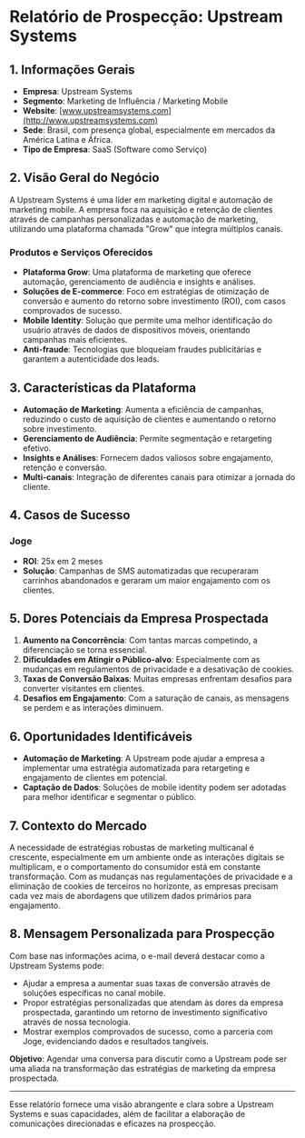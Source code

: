 # Relatório de Prospecção: Upstream Systems

## 1. Informações Gerais
- **Empresa**: Upstream Systems
- **Segmento**: Marketing de Influência / Marketing Mobile
- **Website**: [www.upstreamsystems.com](http://www.upstreamsystems.com)
- **Sede**: Brasil, com presença global, especialmente em mercados da América Latina e África.
- **Tipo de Empresa**: SaaS (Software como Serviço)

## 2. Visão Geral do Negócio
A Upstream Systems é uma líder em marketing digital e automação de marketing mobile. A empresa foca na aquisição e retenção de clientes através de campanhas personalizadas e automação de marketing, utilizando uma plataforma chamada "Grow" que integra múltiplos canais.

### Produtos e Serviços Oferecidos
- **Plataforma Grow**: Uma plataforma de marketing que oferece automação, gerenciamento de audiência e insights e análises.
- **Soluções de E-commerce**: Foco em estratégias de otimização de conversão e aumento do retorno sobre investimento (ROI), com casos comprovados de sucesso.
- **Mobile Identity**: Solução que permite uma melhor identificação do usuário através de dados de dispositivos móveis, orientando campanhas mais eficientes.
- **Anti-fraude**: Tecnologias que bloqueiam fraudes publicitárias e garantem a autenticidade dos leads.
  
## 3. Características da Plataforma
- **Automação de Marketing**: Aumenta a eficiência de campanhas, reduzindo o custo de aquisição de clientes e aumentando o retorno sobre investimento.
- **Gerenciamento de Audiência**: Permite segmentação e retargeting efetivo.
- **Insights e Análises**: Fornecem dados valiosos sobre engajamento, retenção e conversão.
- **Multi-canais**: Integração de diferentes canais para otimizar a jornada do cliente.

## 4. Casos de Sucesso
### Joge
- **ROI**: 25x em 2 meses
- **Solução**: Campanhas de SMS automatizadas que recuperaram carrinhos abandonados e geraram um maior engajamento com os clientes.
  
## 5. Dores Potenciais da Empresa Prospectada
1. **Aumento na Concorrência**: Com tantas marcas competindo, a diferenciação se torna essencial.
2. **Dificuldades em Atingir o Público-alvo**: Especialmente com as mudanças em regulamentos de privacidade e a desativação de cookies.
3. **Taxas de Conversão Baixas**: Muitas empresas enfrentam desafios para converter visitantes em clientes.
4. **Desafios em Engajamento**: Com a saturação de canais, as mensagens se perdem e as interações diminuem.

## 6. Oportunidades Identificáveis
- **Automação de Marketing**: A Upstream pode ajudar a empresa a implementar uma estratégia automatizada para retargeting e engajamento de clientes em potencial.
- **Captação de Dados**: Soluções de mobile identity podem ser adotadas para melhor identificar e segmentar o público.

## 7. Contexto do Mercado
A necessidade de estratégias robustas de marketing multicanal é crescente, especialmente em um ambiente onde as interações digitais se multiplicam, e o comportamento do consumidor está em constante transformação. Com as mudanças nas regulamentações de privacidade e a eliminação de cookies de terceiros no horizonte, as empresas precisam cada vez mais de abordagens que utilizem dados primários para engajamento.

## 8. Mensagem Personalizada para Prospecção
Com base nas informações acima, o e-mail deverá destacar como a Upstream Systems pode:
- Ajudar a empresa a aumentar suas taxas de conversão através de soluções específicas no canal mobile.
- Propor estratégias personalizadas que atendam às dores da empresa prospectada, garantindo um retorno de investimento significativo através de nossa tecnologia.
- Mostrar exemplos comprovados de sucesso, como a parceria com Joge, evidenciando dados e resultados tangíveis.

**Objetivo**: Agendar uma conversa para discutir como a Upstream pode ser uma aliada na transformação das estratégias de marketing da empresa prospectada. 

---

Esse relatório fornece uma visão abrangente e clara sobre a Upstream Systems e suas capacidades, além de facilitar a elaboração de comunicações direcionadas e eficazes na prospecção.